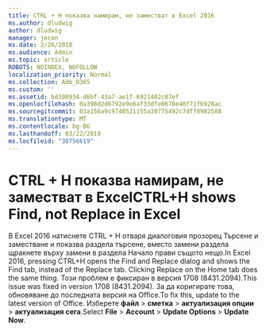 ```yaml
---
title: CTRL + H показва намирам, не заместват в Excel 2016
ms.author: dludwig
author: dludwig
manager: jecon
ms.date: 2/26/2018
ms.audience: Admin
ms.topic: article
ROBOTS: NOINDEX, NOFOLLOW
localization_priority: Normal
ms.collection: Adm_O365
ms.custom: ''
ms.assetid: bd398934-d6bf-43a7-ae1f-6921402c07ef
ms.openlocfilehash: 0a398d2d6792e9e6af33dfe0678e40f71f6928ac
ms.sourcegitcommit: 03a156a9c9740521155a30775492c7dff0982588
ms.translationtype: MT
ms.contentlocale: bg-BG
ms.lasthandoff: 03/22/2019
ms.locfileid: "30756619"
---
```

# <a name="ctrlh-shows-find-not-replace-in-excel"></a><span data-ttu-id="e4a2e-102">CTRL + H показва намирам, не заместват в Excel</span><span class="sxs-lookup"><span data-stu-id="e4a2e-102">CTRL+H shows Find, not Replace in Excel</span></span>

<span data-ttu-id="e4a2e-103">В Excel 2016 натиснете CTRL + H отваря диалоговия прозорец Търсене и заместване и показва раздела търсене, вместо замени раздела щракнете върху замени в раздела Начало прави същото нещо.</span><span class="sxs-lookup"><span data-stu-id="e4a2e-103">In Excel 2016, pressing CTRL+H opens the Find and Replace dialog and shows the Find tab, instead of the Replace tab. Clicking Replace on the Home tab does the same thing.</span></span> <span data-ttu-id="e4a2e-104">Този проблем е фиксиран в версия 1708 (8431.2094).</span><span class="sxs-lookup"><span data-stu-id="e4a2e-104">This issue was fixed in version 1708 (8431.2094).</span></span> <span data-ttu-id="e4a2e-105">За да коригирате това, обновяване до последната версия на Office.</span><span class="sxs-lookup"><span data-stu-id="e4a2e-105">To fix this, update to the latest version of Office.</span></span> <span data-ttu-id="e4a2e-106">Изберете **файл** \> **сметка** \> **актуализация опции** \> **актуализация сега**.</span><span class="sxs-lookup"><span data-stu-id="e4a2e-106">Select **File** \> **Account** \> **Update Options** \> **Update Now**.</span></span>
  

